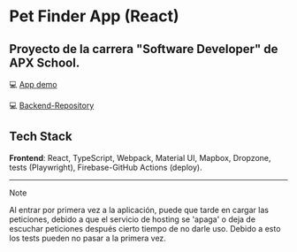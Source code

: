 # Pet Finder App (React)

## Proyecto de la carrera "Software Developer" de APX School.

:computer: [App demo](https://final-project-mod8.web.app)

:computer: [Backend-Repository](https://github.com/jotacr1019/pet-finder-app)


## Tech Stack
**Frontend**: React, TypeScript, Webpack, Material UI, Mapbox, Dropzone, tests (Playwright), Firebase-GitHub Actions (deploy).

_ _ _

> [!NOTE]  
> Al entrar por primera vez a la aplicación, puede que tarde en cargar las peticiones, debido a que el servicio de hosting se 'apaga' o deja de escuchar peticiones después cierto tiempo de no darle uso. Debido a esto los tests pueden no pasar a la primera vez.
